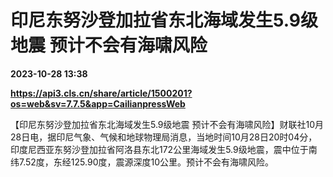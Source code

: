 # 印尼东努沙登加拉省东北海域发生5.9级地震 预计不会有海啸风险

**2023-10-28 13:38**

**https://api3.cls.cn/share/article/1500201?os=web&sv=7.7.5&app=CailianpressWeb**

【印尼东努沙登加拉省东北海域发生5.9级地震 预计不会有海啸风险】财联社10月28日电，据印尼气象、气候和地球物理局消息，当地时间10月28日20时04分，印度尼西亚东努沙登加拉省阿洛县东北172公里海域发生5.9级地震，震中位于南纬7.52度，东经125.90度，震源深度10公里。预计不会有海啸风险。